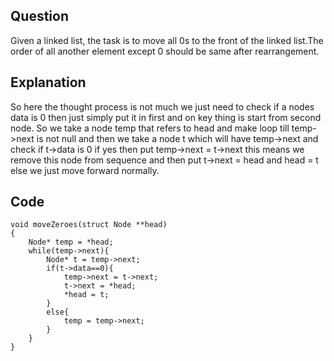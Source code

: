 ## Question
Given a linked list, the task is to move all 0s to the front of the linked list.The order of all another element except 0 should be same after rearrangement.
## Explanation
So here the thought process is not much we just need to check if a nodes data is 0 then just simply put it in first and on key thing is start from second node.
So we take a node temp that refers to head and make loop till temp->next is not null and then we take a node t which will have temp->next and check if t->data is 
0 if yes then put temp->next = t->next this means we remove this node from sequence and then put t->next = head and head = t else we just move forward normally.
## Code
```
void moveZeroes(struct Node **head)
{
    Node* temp = *head;
    while(temp->next){
        Node* t = temp->next;
        if(t->data==0){
            temp->next = t->next;
            t->next = *head;
            *head = t;
        }
        else{
            temp = temp->next;
        }
    } 
}
```
